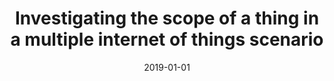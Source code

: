 ---
title: 'Investigating the scope of a thing in a multiple internet of things scenario'
collection: publications
permalink: /publication/2019-CEUR Workshop Proceedings-Investigating-the.md
excerpt: 'F. Cauteruccio, L. Cinelli, G. Terracina, D. Ursino, L. Virgili'
date: 2019-01-01
venue: 'CEUR Workshop Proceedings'
link: 'https://ceur-ws.org/Vol-2400/paper-32.pdf'
location: 'DEMACS, University of Calabria; DII, Polytechnic University of Marche'
---